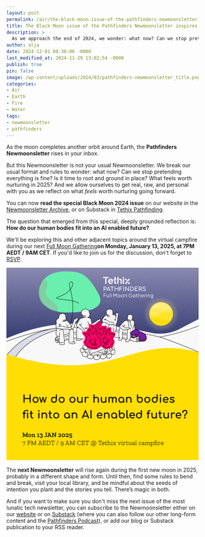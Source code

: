 ```yaml
---
layout: post
permalink: /air/the-black-moon-issue-of-the-pathfinders-newmoonsletter-inspires-rooted-reflection/
title: The Black Moon issue of the Pathfinders Newmoonsletter inspires rooted reflection
description: >
  As we approach the end of 2024, we wonder: what now? Can we stop pretending everything is fine? Is it time to root and ground in place? What feels worth nurturing in 2025?
author: alja
date: 2024-12-01 08:30:00 -0000
last_modified_at: 2024-11-29 13:02:54 -0000
publish: true
pin: false
image: /wp-content/uploads/2024/03/pathfinders-newmoonsletter_title.png
categories:
- Air
- Earth
- Fire
- Water
tags:
- newmoonsletter
- pathfinders
---
```

As the moon completes another orbit around Earth, the **Pathfinders Newmoonsletter** rises in your inbox.

But this Newmoonsletter is not your usual Newmoonsletter. We break our usual format and rules to wonder: what now? Can we stop pretending everything is fine? Is it time to root and ground in place? What feels worth nurturing in 2025? And we allow ourselves to get real, raw, and personal with you as we reflect on what _feels_ worth nurturing going forward.

You can now **read the special Black Moon 2024 issue** on our website in the [Newmoonsletter Archive](https://tethix.co/pathfinders/#newmoonsletter-archive), or on Substack in [Tethix Pathfinding](https://tethix.substack.com/s/pathfinders-newmoonsletter).

The question that emerged from this special, deeply grounded reflection is: **How do our human bodies fit into an AI enabled future?**

We'll be exploring this and other adjacent topics around the virtual campfire during our next [Full Moon Gathering](https://lu.ma/oa5qb5j7)**on Monday, January 13, 2025, at 7PM AEDT / 9AM CET**. If you'd like to join us for the discussion, don't forget to [RSVP](https://lu.ma/oa5qb5j7).

![](/wp-content/uploads/2024/11/pathfinders-full-moon-gathering_2025-01-13.png)

The **next Newmoonsletter** will rise again during the first new moon in 2025, probably in a different shape and form. Until then, find some rules to bend and break, visit your local library, and be mindful about the seeds of intention you plant and the stories you tell. There’s magic in both.

And if you want to make sure you don't miss the next issue of the most lunatic tech newsletter, you can subscribe to the Newmoonsletter either on our [website](https://tethix.co/pathfinders/#subscribe) or on [Substack](https://tethix.substack.com/) (where you can also follow our other long-form content and the [Pathfinders Podcast](https://tethix.co/pathfinders/#podcast)), or add our blog or Substack publication to your RSS reader.
